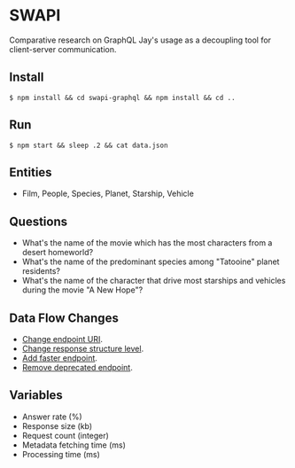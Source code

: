 # SWAPI

Comparative research on GraphQL Jay's usage as a decoupling tool for client-server communication.

## Install

```
$ npm install && cd swapi-graphql && npm install && cd ..
```

## Run

```
$ npm start && sleep .2 && cat data.json
```

## Entities

- Film, People, Species, Planet, Starship, Vehicle

## Questions

- What's the name of the movie which has the most characters from a desert homeworld?
- What's the name of the predominant species among "Tatooine" planet residents?
- What's the name of the character that drive most starships and vehicles during the movie "A New Hope"?

## Data Flow Changes

- [Change endpoint URI](https://github.com/mateusmaso/graphql-jay/tree/dfr-01).
- [Change response structure level](https://github.com/mateusmaso/graphql-jay/tree/dfr-02).
- [Add faster endpoint](https://github.com/mateusmaso/graphql-jay/tree/dfr-03).
- [Remove deprecated endpoint](https://github.com/mateusmaso/graphql-jay/tree/dfr-04).

## Variables

- Answer rate (%)
- Response size (kb)
- Request count (integer)
- Metadata fetching time (ms)
- Processing time (ms)
